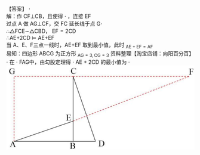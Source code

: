 【答案】 $\cdot$   
解：作 CF⊥CB，且使得 $\cdot$ ，连接 EF  
过点 A 做 AG⊥CF，交 FC 延长线于点 G$\cdot$   
∴△FCE∽△CBD， $\mathrm { E F } { = } 2 \mathrm { C D }$   
∴AE+2CD $\vDash$ AE+EF  
当 A、E、F三点一线时，AE+EF 取到最小值，此时 $_ { \mathrm { A E + E F = A F } }$   
易知：四边形 ABCG 为正方形 $_ { \mathrm { A G } = 3 , \mathrm { C G } = 3 }$
资料整理【淘宝店铺：向阳百分百】$\cdot$ 在 $\cdot$ FAG中，由勾股定理得 $\cdot$ $\mathrm { A E } { + } 2 \mathrm { C D }$ 的最小值为 $\cdot$
![](<../../qs_image_DB/专题2-6__逆等线之乾坤大挪移（解析版）/57a8cfcb8b2bde087f1460d34faaed6e01f8451f6e40aba8f7818c60a800339f.jpg>)
